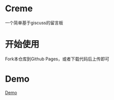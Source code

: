 # Creme
一个简单基于giscuss的留言板
# 开始使用
Fork本仓库到Github Pages，或者下载代码后上传即可
# Demo
[Demo](https://awaidea.github.io)
